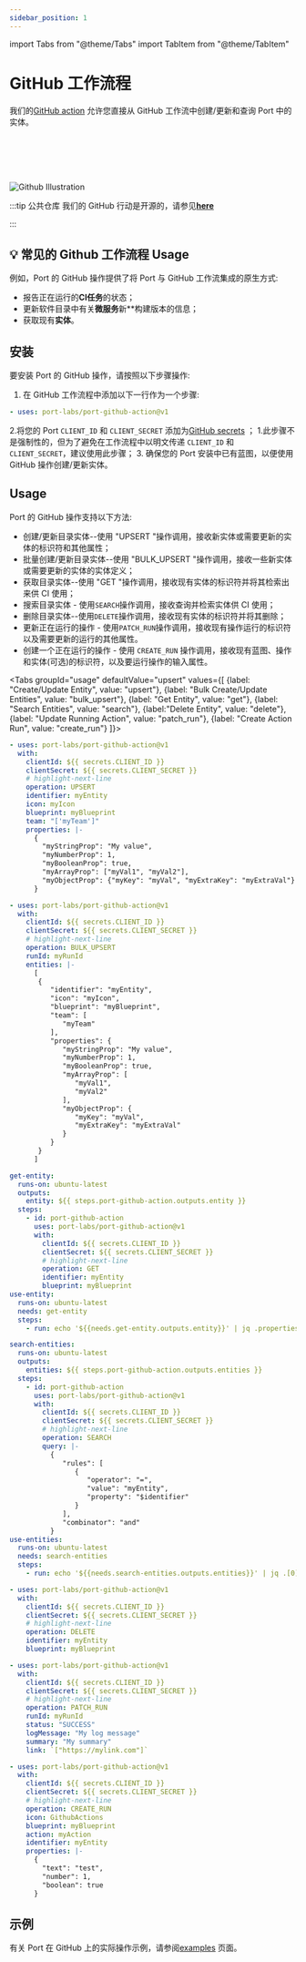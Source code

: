 ```yaml
---
sidebar_position: 1
---
```


import Tabs from "@theme/Tabs"
import TabItem from "@theme/TabItem"

# GitHub 工作流程

我们的[GitHub action](https://github.com/marketplace/actions/port-github-action) 允许您直接从 GitHub 工作流中创建/更新和查询 Port 中的实体。

<br></br>
<br></br>

![Github Illustration](/img/build-your-software-catalog/sync-data-to-catalog/github/github-action-illustration.jpg)

:::tip  公共仓库 我们的 GitHub 行动是开源的，请参见[**here**](https://github.com/port-labs/port-github-action)

:::

## 💡 常见的 Github 工作流程 Usage

例如，Port 的 GitHub 操作提供了将 Port 与 GitHub 工作流集成的原生方式: 

* 报告正在运行的**CI任务**的状态；
* 更新软件目录中有关**微服务**新**构建版本的信息；
* 获取现有**实体**。

## 安装

要安装 Port 的 GitHub 操作，请按照以下步骤操作: 

1. 在 GitHub 工作流程中添加以下一行作为一个步骤: 

```yaml showLineNumbers
- uses: port-labs/port-github-action@v1
```

2.将您的 Port `CLIENT_ID` 和 `CLIENT_SECRET` 添加为[GitHub secrets](https://docs.github.com/en/actions/security-guides/encrypted-secrets) ；
    1.此步骤不是强制性的，但为了避免在工作流程中以明文传递 `CLIENT_ID` 和 `CLIENT_SECRET`，建议使用此步骤；
3. 确保您的 Port 安装中已有蓝图，以便使用 GitHub 操作创建/更新实体。

## Usage

Port 的 GitHub 操作支持以下方法: 

* 创建/更新目录实体--使用 "UPSERT "操作调用，接收新实体或需要更新的实体的标识符和其他属性；
* 批量创建/更新目录实体--使用 "BULK_UPSERT "操作调用，接收一些新实体或需要更新的实体的实体定义；
* 获取目录实体--使用 "GET "操作调用，接收现有实体的标识符并将其检索出来供 CI 使用；
* 搜索目录实体 - 使用`SEARCH`操作调用，接收查询并检索实体供 CI 使用；
* 删除目录实体--使用`DELETE`操作调用，接收现有实体的标识符并将其删除；
* 更新正在运行的操作 - 使用`PATCH_RUN`操作调用，接收现有操作运行的标识符以及需要更新的运行的其他属性。
* 创建一个正在运行的操作 - 使用 `CREATE_RUN` 操作调用，接收现有蓝图、操作和实体(可选)的标识符，以及要运行操作的输入属性。

<Tabs groupId="usage" defaultValue="upsert" values={[
{label: "Create/Update Entity", value: "upsert"},
{label: "Bulk Create/Update Entities", value: "bulk_upsert"},
{label: "Get Entity", value: "get"},
{label: "Search Entities", value: "search"},
{label:"Delete Entity", value: "delete"},
{label: "Update Running Action", value: "patch_run"},
{label: "Create Action Run", value: "create_run"}
]}>

<TabItem value="upsert">

```yaml showLineNumbers
- uses: port-labs/port-github-action@v1
  with:
    clientId: ${{ secrets.CLIENT_ID }}
    clientSecret: ${{ secrets.CLIENT_SECRET }}
    # highlight-next-line
    operation: UPSERT
    identifier: myEntity
    icon: myIcon
    blueprint: myBlueprint
    team: "['myTeam']"
    properties: |-
      {
        "myStringProp": "My value",
        "myNumberProp": 1,
        "myBooleanProp": true,
        "myArrayProp": ["myVal1", "myVal2"],
        "myObjectProp": {"myKey": "myVal", "myExtraKey": "myExtraVal"}
      }
```

</TabItem>

<TabItem value="bulk_upsert">

```yaml showLineNumbers
- uses: port-labs/port-github-action@v1
  with:
    clientId: ${{ secrets.CLIENT_ID }}
    clientSecret: ${{ secrets.CLIENT_SECRET }}
    # highlight-next-line
    operation: BULK_UPSERT
    runId: myRunId
    entities: |-
      [
       {
          "identifier": "myEntity",
          "icon": "myIcon",
          "blueprint": "myBlueprint",
          "team": [
             "myTeam"
          ],
          "properties": {
             "myStringProp": "My value",
             "myNumberProp": 1,
             "myBooleanProp": true,
             "myArrayProp": [
                "myVal1",
                "myVal2"
             ],
             "myObjectProp": {
                "myKey": "myVal",
                "myExtraKey": "myExtraVal"
             }
          }
       }
      ]
```

</TabItem>

<TabItem value="get">

```yaml showLineNumbers
get-entity:
  runs-on: ubuntu-latest
  outputs:
    entity: ${{ steps.port-github-action.outputs.entity }}
  steps:
    - id: port-github-action
      uses: port-labs/port-github-action@v1
      with:
        clientId: ${{ secrets.CLIENT_ID }}
        clientSecret: ${{ secrets.CLIENT_SECRET }}
        # highlight-next-line
        operation: GET
        identifier: myEntity
        blueprint: myBlueprint
use-entity:
  runs-on: ubuntu-latest
  needs: get-entity
  steps:
    - run: echo '${{needs.get-entity.outputs.entity}}' | jq .properties.myProp
```

</TabItem>

<TabItem value="search">

```yaml showLineNumbers
search-entities:
  runs-on: ubuntu-latest
  outputs:
    entities: ${{ steps.port-github-action.outputs.entities }}
  steps:
    - id: port-github-action
      uses: port-labs/port-github-action@v1
      with:
        clientId: ${{ secrets.CLIENT_ID }}
        clientSecret: ${{ secrets.CLIENT_SECRET }}
        # highlight-next-line
        operation: SEARCH
        query: |-
          {
             "rules": [
                {
                   "operator": "=",
                   "value": "myEntity",
                   "property": "$identifier"
                }
             ],
             "combinator": "and"
          }
use-entities:
  runs-on: ubuntu-latest
  needs: search-entities
  steps:
    - run: echo '${{needs.search-entities.outputs.entities}}' | jq .[0].myProp
```

</TabItem>

<TabItem value="delete">

```yaml showLineNumbers
- uses: port-labs/port-github-action@v1
  with:
    clientId: ${{ secrets.CLIENT_ID }}
    clientSecret: ${{ secrets.CLIENT_SECRET }}
    # highlight-next-line
    operation: DELETE
    identifier: myEntity
    blueprint: myBlueprint
```

</TabItem>

<TabItem value="patch_run">

```yaml showLineNumbers
- uses: port-labs/port-github-action@v1
  with:
    clientId: ${{ secrets.CLIENT_ID }}
    clientSecret: ${{ secrets.CLIENT_SECRET }}
    # highlight-next-line
    operation: PATCH_RUN
    runId: myRunId
    status: "SUCCESS"
    logMessage: "My log message"
    summary: "My summary"
    link: `["https://mylink.com"]`
```

</TabItem>

<TabItem value="create_run">

```yaml showLineNumbers
- uses: port-labs/port-github-action@v1
  with:
    clientId: ${{ secrets.CLIENT_ID }}
    clientSecret: ${{ secrets.CLIENT_SECRET }}
    # highlight-next-line
    operation: CREATE_RUN
    icon: GithubActions
    blueprint: myBlueprint
    action: myAction
    identifier: myEntity
    properties: |-
      {
        "text": "test",
        "number": 1,
        "boolean": true
      }
```

</TabItem>
</Tabs>

## 示例

有关 Port 在 GitHub 上的实际操作示例，请参阅[examples](./examples.md) 页面。